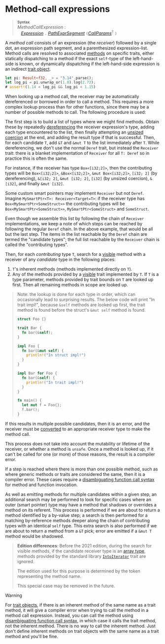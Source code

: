 # Method-call expressions

> **<sup>Syntax</sup>**\
> _MethodCallExpression_ :\
> &nbsp;&nbsp; [_Expression_] `.` [_PathExprSegment_] `(`[_CallParams_]<sup>?</sup> `)`

A _method call_ consists of an expression (the *receiver*) followed by a single dot, an expression path segment, and a parenthesized expression-list.
Method calls are resolved to associated [methods] on specific traits, either statically dispatching to a method if the exact `self`-type of the left-hand-side is known, or dynamically dispatching if the left-hand-side expression is an indirect [trait object](../types/trait-object.md).

```rust
let pi: Result<f32, _> = "3.14".parse();
let log_pi = pi.unwrap_or(1.0).log(2.72);
# assert!(1.14 < log_pi && log_pi < 1.15)
```

When looking up a method call, the receiver may be automatically dereferenced or borrowed in order to call a method.
This requires a more complex lookup process than for other functions, since there may be a number of possible methods to call.
The following procedure is used:

The first step is to build a list of types where we might find methods.
Obtain these by repeatedly [dereferencing][dereference] the receiver expression's type, adding each type encountered to the list, then finally attempting an [unsized coercion] at the end, and adding the result type if that is successful.
Then, for each candidate `T`, add `&T` and `&mut T` to the list immediately after `T`. While dereferencing, we don't use the normal `Deref` trait, but instead the `Receiver` trait: there is a blanket implementation of `Receiver` for all `T: Deref` so in practice this is often the same.

For instance, if the receiver has type `Box<[i32;2]>`, then the contributing types will be `Box<[i32;2]>`, `&Box<[i32;2]>`, `&mut Box<[i32;2]>`, `[i32; 2]` (by dereferencing), `&[i32; 2]`, `&mut [i32; 2]`, `[i32]` (by unsized coercion), `&[i32]`, and finally `&mut [i32]`.

Some custom smart pointers may implement `Receiver` but not `Deref`. Imagine `MySmartPtr<T>: Receiver<Target=T>`: if the receiver type has `Box<MySmartPtr<SomeStruct>>` the contributing types will be `Box<MySmartPtr<SomeStruct>>`, `MySmartPtr<SomeStruct>` and `SomeStruct`.

Even though we assemble this list by following the chain of `Receiver` implementations, we keep a note of which steps can be reached by following the regular `Deref` chain. In the above example, that would be all but the last step. The items in the list reachable by the `Deref` chain are termed the "candidate types"; the full list reachable by the `Receiver` chain is called the "contributing types".

Then, for each _contributing_ type `T`, search for a [visible] method with a receiver of any _candidate_ type in the following places:

1. `T`'s inherent methods (methods implemented directly on `T`).
1. Any of the methods provided by a [visible] trait implemented by `T`.
   If `T` is a type parameter, methods provided by trait bounds on `T` are looked up first.
   Then all remaining methods in scope are looked up.

> Note: the lookup is done for each type in order, which can occasionally lead to surprising results.
> The below code will print "In trait impl!", because `&self` methods are looked up first, the trait method is found before the struct's `&mut self` method is found.
>
> ```rust
> struct Foo {}
>
> trait Bar {
>   fn bar(&self);
> }
>
> impl Foo {
>   fn bar(&mut self) {
>     println!("In struct impl!")
>   }
> }
>
> impl Bar for Foo {
>   fn bar(&self) {
>     println!("In trait impl!")
>   }
> }
>
> fn main() {
>   let mut f = Foo{};
>   f.bar();
> }
> ```

If this results in multiple possible candidates, then it is an error, and the receiver must be [converted][disambiguate call] to an appropriate receiver type to make the method call.

This process does not take into account the mutability or lifetime of the receiver, or whether a method is `unsafe`.
Once a method is looked up, if it can't be called for one (or more) of those reasons, the result is a compiler error.

If a step is reached where there is more than one possible method, such as where generic methods or traits are considered the same, then it is a compiler error.
These cases require a [disambiguating function call syntax] for method and function invocation.

As well as emitting methods for multiple candidates within a given step,
an additional search may be performed to look for specific cases where an outer
(smart pointer) type may have a method that shadows or overrides a method
on its referent. This process is performed if we are about to return a method
identified by a by-value step; a search is then performed for a matching by-reference
methods deeper along the chain of contributing types with an identical `self` type.
This extra search is also performed if we are about to return a method from
a `&T` pick; error are emitted if a `&mut T` method would be shadowed.

> **Edition differences**: Before the 2021 edition, during the search for visible methods, if the candidate receiver type is an [array type], methods provided by the standard library [`IntoIterator`] trait are ignored.
>
> The edition used for this purpose is determined by the token representing the method name.
>
> This special case may be removed in the future.


> [!WARNING]
> For [trait objects], if there is an inherent method of the same name as a trait method, it will give a compiler error when trying to call the method in a method call expression.
> Instead, you can call the method using [disambiguating function call syntax], in which case it calls the trait method, not the inherent method.
> There is no way to call the inherent method.
> Just don't define inherent methods on trait objects with the same name as a trait method and you'll be fine.

[_CallParams_]: call-expr.md
[_Expression_]: ../expressions.md
[_PathExprSegment_]: ../paths.md#paths-in-expressions
[visible]: ../visibility-and-privacy.md
[array type]: ../types/array.md
[trait objects]: ../types/trait-object.md
[disambiguate call]: call-expr.md#disambiguating-function-calls
[disambiguating function call syntax]: call-expr.md#disambiguating-function-calls
[dereference]: operator-expr.md#the-dereference-operator
[methods]: ../items/associated-items.md#methods
[unsized coercion]: ../type-coercions.md#unsized-coercions
[`IntoIterator`]: std::iter::IntoIterator
